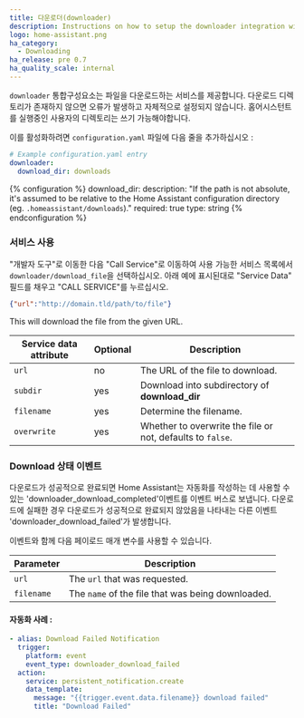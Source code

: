 ```yaml
---
title: 다운로더(downloader)
description: Instructions on how to setup the downloader integration with Home Assistant.
logo: home-assistant.png
ha_category:
  - Downloading
ha_release: pre 0.7
ha_quality_scale: internal
---
```


`downloader` 통합구성요소는 파일을 다운로드하는 서비스를 제공합니다. 다운로드 디렉토리가 존재하지 않으면 오류가 발생하고 자체적으로 설정되지 않습니다. 홈어시스턴트를 실행중인 사용자의 디렉토리는 쓰기 가능해야합니다.

이를 활성화하려면 `configuration.yaml` 파일에 다음 줄을 추가하십시오 :

```yaml
# Example configuration.yaml entry
downloader:
  download_dir: downloads
```

{% configuration %}
download_dir:
  description: "If the path is not absolute, it's assumed to be relative to the Home Assistant configuration directory (eg. `.homeassistant/downloads`)."
  required: true
  type: string
{% endconfiguration %}

### 서비스 사용

"개발자 도구"로 이동한 다음 "Call Service"로 이동하여 사용 가능한 서비스 목록에서 `downloader/download_file`을 선택하십시오. 아래 예에 표시된대로 "Service Data" 필드를 채우고 "CALL SERVICE"를 누르십시오.

```json
{"url":"http://domain.tld/path/to/file"}
```

This will download the file from the given URL.

| Service data attribute | Optional | Description                                    |
| ---------------------- | -------- | ---------------------------------------------- |
| `url`                  |       no | The URL of the file to download.               |
| `subdir`               |      yes | Download into subdirectory of **download_dir** |
| `filename`             |      yes | Determine the filename.                        |
| `overwrite`            |      yes | Whether to overwrite the file or not, defaults to `false`. |

### Download 상태 이벤트

다운로드가 성공적으로 완료되면 Home Assistant는 자동화를 작성하는 데 사용할 수 있는 'downloader_download_completed'이벤트를 이벤트 버스로 보냅니다.
다운로드에 실패한 경우 다운로드가 성공적으로 완료되지 않았음을 나타내는 다른 이벤트 'downloader_download_failed'가 발생합니다.

이벤트와 함께 다음 페이로드 매개 변수를 사용할 수 있습니다.

| Parameter | Description                                                                                                                                                                                                                                                    |
|-----------|----------------------------------------------------------------------------------------------------------------------------------------------------------------------------------------------------------------------------------------------------------------|
| `url`  | The `url` that was requested.|                                                                                                                                      
| `filename`    | The `name` of the file that was being downloaded.|

#### 자동화 사례 :

```yaml
- alias: Download Failed Notification
  trigger:
    platform: event
    event_type: downloader_download_failed
  action:
    service: persistent_notification.create
    data_template:
      message: "{{trigger.event.data.filename}} download failed"
      title: "Download Failed"
 ```

